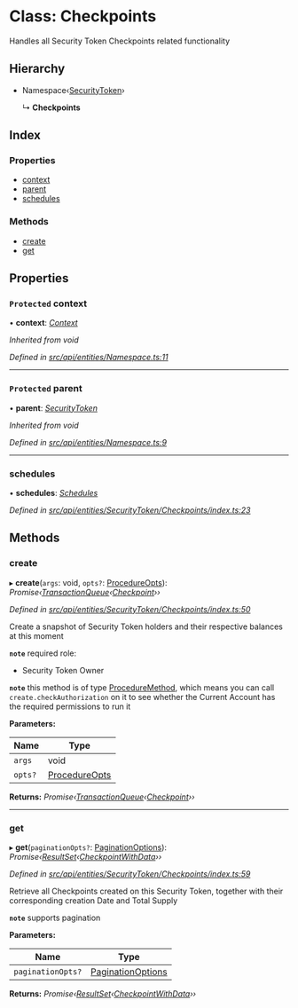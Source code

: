 # Class: Checkpoints

Handles all Security Token Checkpoints related functionality

## Hierarchy

* Namespace‹[SecurityToken](securitytoken.md)›

  ↳ **Checkpoints**

## Index

### Properties

* [context](checkpoints.md#protected-context)
* [parent](checkpoints.md#protected-parent)
* [schedules](checkpoints.md#schedules)

### Methods

* [create](checkpoints.md#create)
* [get](checkpoints.md#get)

## Properties

### `Protected` context

• **context**: *[Context](context.md)*

*Inherited from void*

*Defined in [src/api/entities/Namespace.ts:11](https://github.com/PolymathNetwork/polymesh-sdk/blob/bf2b7a12/src/api/entities/Namespace.ts#L11)*

___

### `Protected` parent

• **parent**: *[SecurityToken](securitytoken.md)*

*Inherited from void*

*Defined in [src/api/entities/Namespace.ts:9](https://github.com/PolymathNetwork/polymesh-sdk/blob/bf2b7a12/src/api/entities/Namespace.ts#L9)*

___

###  schedules

• **schedules**: *[Schedules](schedules.md)*

*Defined in [src/api/entities/SecurityToken/Checkpoints/index.ts:23](https://github.com/PolymathNetwork/polymesh-sdk/blob/bf2b7a12/src/api/entities/SecurityToken/Checkpoints/index.ts#L23)*

## Methods

###  create

▸ **create**(`args`: void, `opts?`: [ProcedureOpts](../interfaces/procedureopts.md)): *Promise‹[TransactionQueue](transactionqueue.md)‹[Checkpoint](checkpoint.md)››*

*Defined in [src/api/entities/SecurityToken/Checkpoints/index.ts:50](https://github.com/PolymathNetwork/polymesh-sdk/blob/bf2b7a12/src/api/entities/SecurityToken/Checkpoints/index.ts#L50)*

Create a snapshot of Security Token holders and their respective balances at this moment

**`note`** required role:
  - Security Token Owner

**`note`** this method is of type [ProcedureMethod](../interfaces/proceduremethod.md), which means you can call `create.checkAuthorization`
  on it to see whether the Current Account has the required permissions to run it

**Parameters:**

Name | Type |
------ | ------ |
`args` | void |
`opts?` | [ProcedureOpts](../interfaces/procedureopts.md) |

**Returns:** *Promise‹[TransactionQueue](transactionqueue.md)‹[Checkpoint](checkpoint.md)››*

___

###  get

▸ **get**(`paginationOpts?`: [PaginationOptions](../interfaces/paginationoptions.md)): *Promise‹[ResultSet](../interfaces/resultset.md)‹[CheckpointWithData](../interfaces/checkpointwithdata.md)››*

*Defined in [src/api/entities/SecurityToken/Checkpoints/index.ts:59](https://github.com/PolymathNetwork/polymesh-sdk/blob/bf2b7a12/src/api/entities/SecurityToken/Checkpoints/index.ts#L59)*

Retrieve all Checkpoints created on this Security Token, together with their corresponding creation Date and Total Supply

**`note`** supports pagination

**Parameters:**

Name | Type |
------ | ------ |
`paginationOpts?` | [PaginationOptions](../interfaces/paginationoptions.md) |

**Returns:** *Promise‹[ResultSet](../interfaces/resultset.md)‹[CheckpointWithData](../interfaces/checkpointwithdata.md)››*

